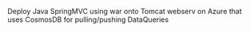 Deploy Java SpringMVC using war onto Tomcat webserv on Azure that uses CosmosDB for pulling/pushing DataQueries



